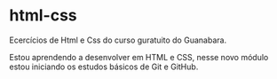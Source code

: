 # html-css
 Ecercícios de Html e Css do curso guratuito do Guanabara.

 Estou aprendendo a desenvolver em HTML e CSS, nesse novo módulo estou iniciando os estudos básicos de Git e GitHub.
